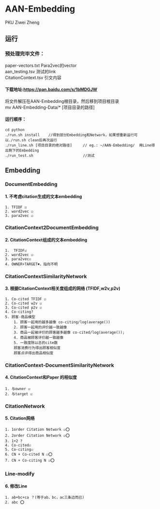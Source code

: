 AAN-Embedding
================
PKU Ziwei Zheng

运行
-----
### 预处理完毕文件：
paper-vectors.txt Para2vec的vector<br>
aan_testing.tsv 测试的link<br>
CitationContext.tsv 引文内容<br>
#### 下载地址:https://pan.baidu.com/s/1bMDGJW
将文件解压在AAN-Embedding根目录，然后移到项目根目录<br>
mv AAN-Embedding-Data/* [项目目录的路径]<br>

####  运行顺序：
    cd python
    ./run.sh install    //得到部分Embedding和Network，如果想重新运行可以./run.sh clean后再次运行
    ./run_line.sh [项目目录的绝对路径]     // eg.: ~/AAN-Embedding/  用Line得出剩下的Embedding
    ./run_test.sh                       //测试

Embedding
-------
### DocumentEmbedding
#### 1. 不考虑citation生成的文本embedding
    1. TFIDF ☑️
    2. word2vec ☑️
    3. para2vec ☑️

### CitationContext2DocumentEmbedding
#### 2. CitationContext组成的文本embedding
    1.  TFIDF☑️
    2. word2vec ☑️
    3. para2vec☑️
    4. OWNER+TARGET✖️，指向不明

### CitationContextSimilarityNetwork
#### 3. 根据CitationContext相关度组成的网络 (TFIDF,w2v,p2v)
    1. Co-cited TFIDF ☑️
    2. Co-cited w2v ☑️
    3. Co-cited p2v ☑️
    4. Co-citing?
    5. 顾客-商品模型
        1. 顾客一起用的越多越像 co-citing/log(average())
        2. 顾客一起用的评价越一致越像
        3. 商品一起被评价的顾客越多越像 co-cited/log(average());
        4. 商品被顾客评价越一致越像
        5. 一致度除以总的cite数
        顾客消费行为得出顾客相似度
        顾客点评得出商品相似度

### CitationContext-DocumentSimilarityNetwork
#### 4. CitationContext和Paper 的相似度
    1. 与owner ☑️
    2. 与target ☑️

### CitationNetwork
#### 5. Citation网络
    1. 1order Citation Network ☑️⭕️
    2. 2order Citation Network ☑️⭕️
    3. 1+2 ?
    4. Co-cited☑️
    5. Co-citing☑️
    6. CN + Co-cited N ☑️⭕️
    7. CN + Co-citing N ☑️⭕️

### Line-modify
#### 6. 修改Line
    1. ab+bc+ca ？(等于ab，bc，ac三条边而已)
    2. abc ⭕️
